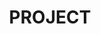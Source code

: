 ---
layout: list
title: PROJECT
slug: project
menu: true
submenu: true
order: 2
description: >
  완료 또는 진행중인 프로젝트.
---